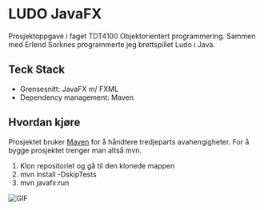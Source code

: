 # LUDO JavaFX

Prosjektoppgave i faget TDT4100 Objektorientert programmering. Sammen med Erlend Sorknes programmerte jeg brettspillet Ludo i Java. 

## Teck Stack
- Grensesnitt: JavaFX m/ FXML
- Dependency management: Maven

## Hvordan kjøre

Prosjektet bruker [Maven](https://maven.apache.org) for å håndtere tredjeparts avahengigheter. For å bygge prosjektet trenger man altså mvn.

1. Klon repositoriet og gå til den klonede mappen
2. mvn install -DskipTests
3. mvn javafx:run

![GIF](https://github.com/HenrikSkog/prosjektoppgave-tdt4100/blob/master/preview.gif "Logo Title Text 1")
